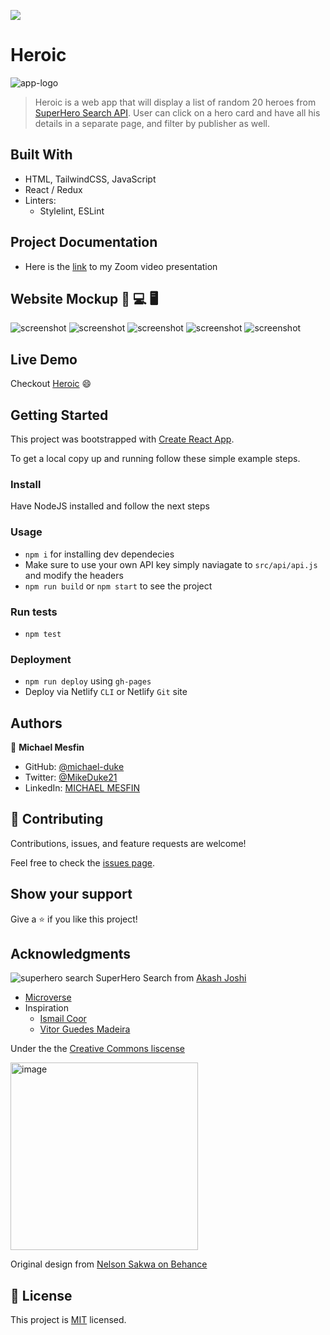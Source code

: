 ![](https://img.shields.io/badge/Microverse-blueviolet)

# Heroic
![app-logo](https://user-images.githubusercontent.com/84629565/193475807-8ae7aa33-8d24-4554-a8dc-8e07eb9eb08e.png)
> Heroic is a web app that will display a list of random 20 heroes from [SuperHero Search API](https://rapidapi.com/jakash1997/api/superhero-search). User can click on a hero card and have all his details in a separate page, and filter by publisher as well.


## Built With

- HTML, TailwindCSS, JavaScript
- React / Redux
- Linters:
  - Stylelint, ESLint

## Project Documentation

- Here is the [link](https://drive.google.com/file/d/1rhj1TQRfJMoJMf5Wv0dpQ7_OuYLddy3m/view?usp=sharing) to my Zoom video presentation

## Website Mockup 📱 💻 🖥️
![screenshot](https://user-images.githubusercontent.com/84629565/194259458-f3290af5-bd82-476a-8b48-1d1613b76a9b.png)
![screenshot](https://user-images.githubusercontent.com/84629565/194256201-c017419d-e113-48d6-bf1d-54a01196f288.png)
![screenshot](https://user-images.githubusercontent.com/84629565/194258168-84d4c9ca-c28f-4e5b-9649-ca8ee011d111.png)
![screenshot](https://user-images.githubusercontent.com/84629565/194259804-d846a7d0-ffa3-4013-951f-6ae29b96c729.png)
![screenshot](https://user-images.githubusercontent.com/84629565/194258745-85403f8d-1dd5-4761-a394-044bf79d42b9.png)
## Live Demo 

Checkout [Heroic](https://heroic-2112.netlify.app/) :smile: 


## Getting Started

This project was bootstrapped with [Create React App](https://github.com/facebook/create-react-app).


To get a local copy up and running follow these simple example steps.

### Install
Have NodeJS installed and follow the next steps
### Usage
- `npm i` for installing dev dependecies
- Make sure to use your own API key simply naviagate to `src/api/api.js` and modify the headers
- `npm run build` or `npm start` to see the project
### Run tests
- `npm test`
### Deployment
- `npm run deploy` using `gh-pages`
- Deploy via Netlify `CLI` or Netlify `Git` site

## Authors

👤 **Michael Mesfin**

- GitHub: [@michael-duke](https://github.com/michael-duke)
- Twitter: [@MikeDuke21](https://twitter.com/MikeDuke21)
- LinkedIn: [MICHAEL MESFIN](https://linkedin.com/in/https://www.linkedin.com/in/michael-21-duke/)

## 🤝 Contributing

Contributions, issues, and feature requests are welcome!

Feel free to check the [issues page](../../issues/).

## Show your support

Give a ⭐️ if you like this project!

## Acknowledgments

![superhero search](https://user-images.githubusercontent.com/84629565/194167420-de262734-2b2f-432c-adfa-9537aa6e4651.png) SuperHero Search from [Akash Joshi](https://rapidapi.com/user/jakash1997)

- [Microverse](https://microverse.org)
- Inspiration
   - [Ismail Coor](https://github.com/Ismailco)
   - [Vitor Guedes Madeira](https://github.com/VitorGuedesMadeira) 

Under the the [Creative Commons liscense](https://creativecommons.org/licenses/by-nc/4.0/)

<img width="300" alt="image" src="https://user-images.githubusercontent.com/84629565/181086933-d5bcdb09-da51-40f6-b0f8-a1f191614257.png">

Original design from [Nelson Sakwa on Behance](https://www.behance.net/gallery/31579789/Ballhead-App-(Free-PSDs))
## 📝 License

This project is [MIT](./MIT.md) licensed.
